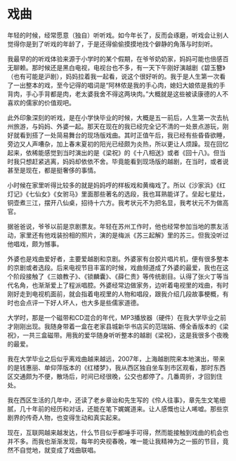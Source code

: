 # 戏曲


年轻的时候，经常愿意（独自）听听戏。如今年长了，反而会琢磨，听戏会让别人觉得你是到了听戏的年龄了，于是还得偷偷摸摸地找个僻静的角落与时刻听。

我最早的的听戏体验来源于小学时的某个假期，在爷爷奶奶家，妈妈可能也倍感百无聊赖。那时候还是黑白电视，电视台也不多，有一天下午刚好演越剧《碧玉簪》（也有可能是沪剧），妈妈拉着我一起看，说这个很好听的。我于是人生第一次看了一出整本的戏，至今记得的唱词是“阿林侬是我的手心肉，媳妇大娘侬是我的手背肉，手心手背都是肉，老太婆我舍不得这两块肉。”大概就是这些被读康德的人不喜欢的儒家的价值观吧。

此外印象深刻的听戏，是在小学快毕业的时候，大概是五一前后，人生第一次去杭州旅游，与妈妈、外婆一起。那天在现在的我已经完全记不清的一处景点游玩，刚好就看到搭了一处简易舞台的现场版戏曲。其时正值午后，我已经有些昏昏欲睡，旁边又人声嘈杂，加上春末夏初的阳光已经颇为炎热，所以更让人烦躁。现在回忆起来，依稀能感觉到当时演出的是《梁祝》的《十八相送》或者《回十八》。但当时我只想赶紧逃离，妈妈却依依不舍。毕竟能看到现场版的越剧，在当时，或者说甚至是现在，都是挺奢侈的事情。

小时候在家里听得比较多的就是妈妈哼的样板戏和黄梅戏了。所以《沙家浜》《红灯记》《七仙女》《女驸马》里面那些著名的选段，我也耳熟能详了。垒起七星灶，铜壶煮三江，摆开八仙桌，招待十六方。我考状元不为把名显，我考状元不为做高官。

据爸爸说，爷爷以前是京剧票友。年轻在苏州工作时，他也经常参加当地的票友活动，家里还有他戏装扮相的照片，演的是梅派《苏三起解》里的苏三。但我没听过他唱戏，颇为憾事。

外婆也是戏曲爱好者，主要爱越剧和京剧。外婆家有台胶片唱片机，便有很多整本的京剧或者选段。后来电视节目丰富的时候，戏曲频道成了外婆的最爱，我也在这个阶段接触了《三娘教子》、《锁麟囊》、《薛仁贵》等传统剧目。认得了张火丁等当代名角，也渐渐爱上了程派唱腔。外婆经常边做家务，边听着电视里的戏曲，有时刚好走到电视机面前，就会指着电视里的人物和唱段，跟我介绍几段故事梗概，有时也会点评一下好人坏人，也大多是些儒家道德。

大学时，那是一个磁带和CD混合的年代，MP3播放器（硬件）在我大学毕业之前才刚刚出现。我随身带着一盒在老家县城新华书店买的范瑞娟、傅全香版本的《梁祝》，一共三盒磁带。用我的爱华随身听听整本的越剧《梁祝》，这是我很多个夜晚的最爱。

我在大学毕业之后似乎离戏曲越来越远，2007年，上海越剧院来本地演出，带来的是钱惠丽、单仰萍版本的《红楼梦》，我从西区独自坐车到市区观看，那时东西区交通颇为不便，散场后，时间已经很晚，公交也都停了。几番周折，才回到住处。

我在西区生活的几年中，还读了老乡章诒和先生写的《伶人往事》，章先生文笔细腻，几十年前的经历和对话，还能在笔下娓娓道来。让人感慨也让人唏嘘。那些京剧界的传奇人物，也变得生动和真实起来。

现在，互联网越来越发达，什么节目似乎都唾手可得，然而能接触到戏曲的机会也并不多。而我也渐渐发现，每年的央视春晚，唯一能让我精神为之一振的节目，竟然不自觉地，就变成了戏曲联唱。
